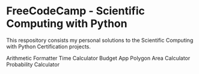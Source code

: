 # FreeCodeCamp - Scientific Computing with Python

This respository consists my personal solutions to the Scientific Computing with Python Certification projects.

Arithmetic Formatter
Time Calculator
Budget App
Polygon Area Calculator
Probability Calculator
